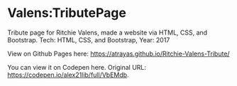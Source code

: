 # Valens:TributePage
Tribute page for Ritchie Valens, made a website via HTML, CSS, and Bootstrap. Tech: HTML, CSS, and Bootstrap, Year: 2017

View on Github Pages here: https://atrayas.github.io/Ritchie-Valens-Tribute/

You can view it on Codepen here. Original URL: https://codepen.io/alex21lib/full/VbEMdb.

 
